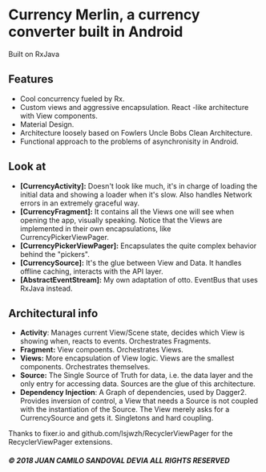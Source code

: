 # Currency Merlin, a currency converter built in Android
Built on RxJava


## Features
* Cool concurrency fueled by Rx.
* Custom views and aggressive encapsulation. React -like architecture with View components.
* Material Design.
* Architecture loosely based on Fowlers Uncle Bobs Clean Architecture.
* Functional approach to the problems of asynchronisity in Android.

## Look at
* __[CurrencyActivity]:__ Doesn't look like much, it's in charge of loading the initial data and showing a loader when it's slow. Also handles Network errors in an extremely graceful way.
* __[CurrencyFragment]:__ It contains all the Views one will see when opening the app, visually speaking. Notice that the Views are implemented in their own encapsulations, like CurrencyPickerViewPager.
* __[CurrencyPickerViewPager]:__ Encapsulates the quite complex behavior behind the "pickers".
* __[CurrencySource]:__ It's the glue between View and Data. It handles offline caching, interacts with the API layer.
* __[AbstractEventStream]:__ My own adaptation of otto. EventBus that uses RxJava instead.

## Architectural info
* __Activity__: Manages current View/Scene state, decides which View is showing when, reacts to events. Orchestrates Fragments.
* __Fragment:__ View compoents. Orchestrates Views.
* __Views:__ More encapsulation of View logic. Views are the smallest components. Orchestrates themselves.
* __Source:__ The Single Source of Truth for data, i.e. the data layer and the only entry for accessing data. Sources are the glue of this architecture.
* __Dependency Injection__: A Graph of dependencies, used by Dagger2. Provides inversion of control, a View that needs a Source is not coupled with the instantiation of the Source. The View merely asks for a CurrencySource and gets it. Singletons and hard coupling.

Thanks to fixer.io and github.com/lsjwzh/RecyclerViewPager for the RecyclerViewPager extensions.

##### © 2018 JUAN CAMILO SANDOVAL DEVIA ALL RIGHTS RESERVED
